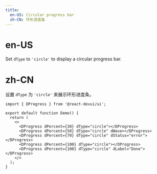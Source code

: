 ```yaml
---
title:
  en-US: Circular progress bar
  zh-CN: 环形进度条
---
```


# en-US

Set `dType` to `'circle'` to display a circular progress bar.

# zh-CN

设置 `dType` 为 `'circle'` 来展示环形进度条。

```tsx
import { DProgress } from '@react-devui/ui';

export default function Demo() {
  return (
    <>
      <DProgress dPercent={30} dType="circle"></DProgress>
      <DProgress dPercent={50} dType="circle" dWave></DProgress>
      <DProgress dPercent={70} dType="circle" dStatus="error"></DProgress>
      <DProgress dPercent={100} dType="circle"></DProgress>
      <DProgress dPercent={100} dType="circle" dLabel="Done"></DProgress>
    </>
  );
}
```
